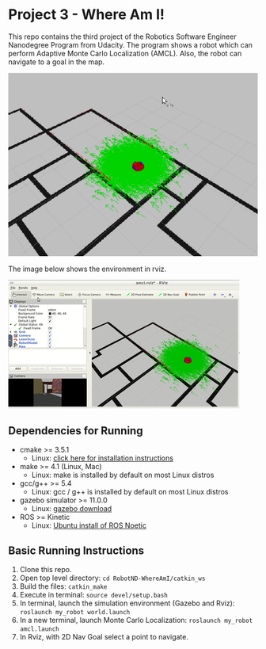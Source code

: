 # Project 3 - Where Am I!

This repo contains the third project of the Robotics Software Engineer Nanodegree Program from Udacity. The program shows a robot which can perform Adaptive Monte Carlo Localization (AMCL). Also, the robot can navigate to a goal in the map.

![gazebo_example](images/img_amcl.png)

The image below shows the environment in rviz.

![rviz_example](images/img_rviz.gif)

## Dependencies for Running
* cmake >= 3.5.1
  * Linux: [click here for installation instructions](https://cmake.org/install/)
* make >= 4.1 (Linux, Mac)
  * Linux: make is installed by default on most Linux distros
* gcc/g++ >= 5.4
  * Linux: gcc / g++ is installed by default on most Linux distros
* gazebo simulator >= 11.0.0
  * Linux: [gazebo download](http://gazebosim.org/download)
* ROS >= Kinetic
  *  Linux: [Ubuntu install of ROS Noetic](http://wiki.ros.org/kinetic/Installation/Ubuntu)

## Basic Running Instructions

1. Clone this repo.
2. Open top level directory: `cd RobotND-WhereAmI/catkin_ws`
3. Build the files: `catkin_make`
4. Execute in terminal: `source devel/setup.bash`
5. In terminal, launch the simulation environment (Gazebo and Rviz): `roslaunch my_robot world.launch`
6. In a new terminal, launch Monte Carlo Localization: `roslaunch my_robot amcl.launch`
7. In Rviz, with 2D Nav Goal select a point to navigate.
